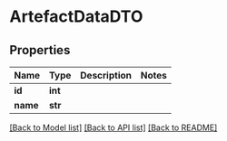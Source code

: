 # ArtefactDataDTO

## Properties
Name | Type | Description | Notes
------------ | ------------- | ------------- | -------------
**id** | **int** |  | 
**name** | **str** |  | 

[[Back to Model list]](../README.md#documentation-for-models) [[Back to API list]](../README.md#documentation-for-api-endpoints) [[Back to README]](../README.md)



